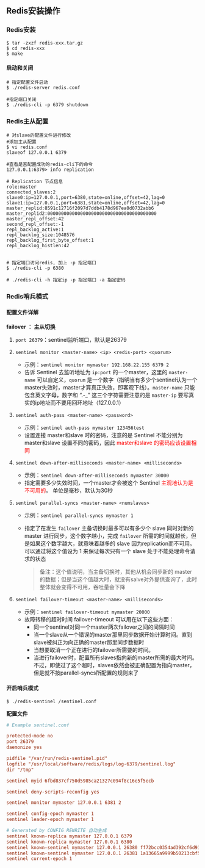 ## Redis安装操作

### Redis安装

```shell
$ tar -zxzf redis-xxx.tar.gz
$ cd redis-xxx
$ make
```

#### 启动和关闭

```shell
# 指定配置文件启动
$ ./redis-server redis.conf

#指定端口关闭
$ ./redis-cli -p 6379 shutdown
```



### Redis主从配置

```shell
# 对slave的配置文件进行修改
#添加主从配置
$ vi redis.conf
slaveof 127.0.0.1 6379

#查看是否配置成功的redis-cli下的命令
127.0.0.1:6379> info replication

# Replication 节点信息
role:master
connected_slaves:2
slave0:ip=127.0.0.1,port=6380,state=online,offset=42,lag=0
slave1:ip=127.0.0.1,port=6381,state=online,offset=42,lag=0
master_replid:8591c12716f2097d7ddb4178d967ea0d0732abb6
master_replid2:0000000000000000000000000000000000000000
master_repl_offset:42
second_repl_offset:-1
repl_backlog_active:1
repl_backlog_size:1048576
repl_backlog_first_byte_offset:1
repl_backlog_histlen:42


# 指定端口访问redis, 加上 -p 指定端口
$ ./redis-cli -p 6380

# ./redis-cli -h 指定ip -p 指定端口 -a 指定密码
```



### Redis哨兵模式

#### 配置文件详解

**failover ： 主从切换**

1. `port 26379`：sentinel监听端口，默认是26379

2. `sentinel monitor <master-name> <ip> <redis-port> <quorum>` 

   - 示例：`sentinel monitor mymaster 192.168.22.155 6379 2`
   - 告诉 Sentinel 去监听地址为 `ip:port` 的一个master，这里的 `master-name` 可以自定义，`quorum` 是一个数字（指明当有多少个sentinel认为一个master失效时，master才算真正失效，即客观下线）。`master-name` 只能包含英文字母，数字和 “.-_” 这三个字符需要注意的是 `master-ip` 要写真实的ip地址而不要用回环地址（127.0.0.1）

3. `sentinel auth-pass <master-name> <password>`

   - 示例：`sentinel auth-pass mymaster 123456test`
   - 设置连接 master和slave 时的密码，注意的是 Sentinel 不能分别为 master和slave 设置不同的密码，因此<font color=red> master和slave 的密码应该设置相同</font>

4. `sentinel down-after-milliseconds <master-name> <milliseconds>`

   - 示例：`sentinel down-after-milliseconds mymaster 30000`
   - 指定需要多少失效时间，一个master才会被这个 Sentinel <font color=red>主观地认为是不可用的</font>。 单位是毫秒，默认为30秒

5. `sentinel parallel-syncs <master-name> <numslaves> `

   - 示例：`sentinel parallel-syncs mymaster 1`

   - 指定了在发生 `failover` 主备切换时最多可以有多少个 slave 同时对新的 master 进行同步，这个数字越小，完成 `failover` 所需的时间就越长，但是如果这个数字越大，就意味着越多的 slave 因为replication而不可用。可以通过将这个值设为 1 来保证每次只有一个 slave 处于不能处理命令请求的状态

     > 备注：这个值说明，当主备切换时，其他从机会同步新的 master 的数据；但是当这个值越大时，就没有salve对外提供查询了，此时整体就会变得不可用，吞吐量会下降

6. `sentinel failover-timeout <master-name> <milliseconds>`

   - 示例：`sentinel failover-timeout mymaster 20000`
   - 故障转移的超时时间 failover-timeout 可以用在以下这些方面：
     - 同一个sentinel对同一个master两次failover之间的间隔时间
     - 当一个slave从一个错误的master那里同步数据开始计算时间。直到slave被纠正为向正确的master那里同步数据时
     - 当想要取消一个正在进行的failover所需要的时间。
     - 当进行failover时，配置所有slaves指向新的master所需的最大时间。不过，即使过了这个超时，slaves依然会被正确配置为指向master，但是就不按parallel-syncs所配置的规则来了



#### 开启哨兵模式

```shell
$ ./redis-sentinel /sentinel.conf
```

**配置文件**

```conf
# Example sentinel.conf

protected-mode no
port 26379
daemonize yes

pidfile "/var/run/redis-sentinel.pid"
logfile "/usr/local/software/redis/logs/log-6379/sentinel.log"
dir "/tmp"

sentinel myid 6fbd837cf750d5985ca21327c094f8c16e5f5ecb

sentinel deny-scripts-reconfig yes

sentinel monitor mymaster 127.0.0.1 6381 2

sentinel config-epoch mymaster 1
sentinel leader-epoch mymaster 1

# Generated by CONFIG REWRITE 自动生成
sentinel known-replica mymaster 127.0.0.1 6379
sentinel known-replica mymaster 127.0.0.1 6380
sentinel known-sentinel mymaster 127.0.0.1 26380 ff72bcc0354ad392cf6d9154287dc5f02746b404
sentinel known-sentinel mymaster 127.0.0.1 26381 1a13665a9999b50213cbf5c6bf251a68c63b60b6
sentinel current-epoch 1

```






